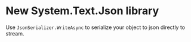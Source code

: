 # New System.Text.Json library

Use `JsonSerializer.WriteAsync` to serialize your object to json directly to stream. 